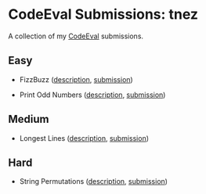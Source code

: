 # CodeEval Submissions: tnez

A collection of my [CodeEval](https://www.codeeval.com)
submissions.

## Easy

- FizzBuzz
  ([description](https://www.codeeval.com/open_challenges/1/),
  [submission](./fizz_buzz/submission.py2))

- Print Odd Numbers
  ([description](https://www.codeeval.com/open_challenges/25/), [submission](./print-odd-numbers/submission.py3))

## Medium

- Longest Lines
  ([description](https://www.codeeval.com/open_challenges/2/), [submission](./longest-lines/submission.py3))

## Hard

- String Permutations
  ([description](https://www.codeeval.com/open_challenges/14/), [submission](./string-permutations/submission.py3))
  
